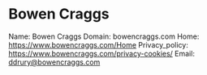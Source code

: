 
# Bowen Craggs

Name: Bowen Craggs
Domain: bowencraggs.com
Home: https://www.bowencraggs.com/Home
Privacy_policy: https://www.bowencraggs.com/privacy-cookies/
Email: ddrury@bowencraggs.com
